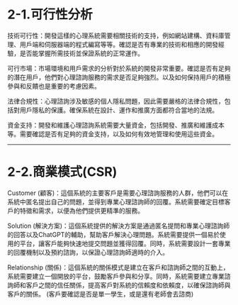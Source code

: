 # 2-1.可行性分析

技術可行性：開發這樣的心理系統需要相關技術的支持，例如網站建構、資料庫管理、用戶端和伺服器端的程式編寫等等。確認是否有專業的技術和相應的開發經驗，是否能掌握所需技術並保證系統的正常運作。

可行市場：市場環境和用戶需求的分析對於系統的開發非常重要。確認是否有足夠的潛在用戶，他們對心理諮詢服務的需求是否足夠強烈。以及如何保持用戶的積極參與和反饋也是重要的考慮因素。

法律合規性：心理諮詢涉及敏感的個人隱私問題，因此需要嚴格的法律合規性，包括對用戶隱私的保護。確保系統在設計、運作和推廣方面都符合當地的法規。

資金支持：開發和維護心理諮詢系統需要大量資金，包括開發、推廣和維護成本等。需要確認是否有足夠的資金支持，以及如何有效地管理和使用這些資金。


---

# 2-2.商業模式(CSR)

Customer (顧客)：這個系統的主要客戶是需要心理諮詢服務的人群，他們可以在系統中匿名提出自己的問題，並得到專業心理諮詢師的回覆。系統需要確定目標客戶的特徵和需求，以便為他們提供更精準的服務。

Solution (解決方案)：這個系統提供的解決方案是通過匿名提問和專業心理諮詢師的回答以及ChatGPT的輔助，幫助客戶解決心理問題。系統需要提供一個易於使用的平台，讓客戶能夠快速地提交問題並獲得回覆。同時，系統需要設計一套專業的回覆機制以及預約諮詢，以保證心理諮詢師適時的介入。

Relationship (關係)：這個系統的關係模式是建立在客戶和諮詢師之間的互動上，系統需要建立一個開放的平台，鼓勵客戶參與和分享。同時，系統需要建立專業諮詢師和客戶之間的信任關係，提高客戶對系統的信賴度和依賴度，以確保諮詢師與客戶的關係。
(客戶要確認是否是單一學生，或是還有老師會去諮商)


